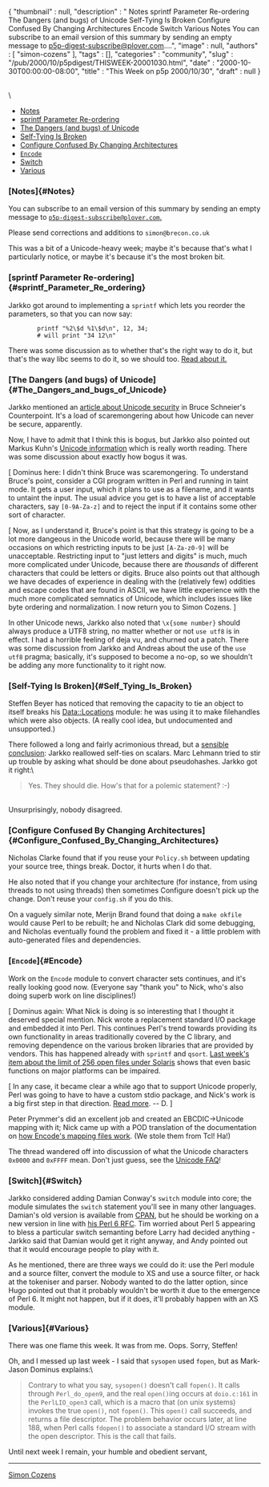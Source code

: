 {
   "thumbnail" : null,
   "description" : " Notes sprintf Parameter Re-ordering The Dangers (and bugs) of Unicode Self-Tying Is Broken Configure Confused By Changing Architectures Encode Switch Various Notes You can subscribe to an email version of this summary by sending an empty message to p5p-digest-subscribe@plover.com....",
   "image" : null,
   "authors" : [
      "simon-cozens"
   ],
   "tags" : [],
   "categories" : "community",
   "slug" : "/pub/2000/10/p5pdigest/THISWEEK-20001030.html",
   "date" : "2000-10-30T00:00:00-08:00",
   "title" : "This Week on p5p 2000/10/30",
   "draft" : null
}





\
\
-   [Notes](#Notes)
-   [sprintf Parameter Re-ordering](#sprintf_Parameter_Re_ordering)
-   [The Dangers (and bugs) of
    Unicode](#The_Dangers_and_bugs_of_Unicode)
-   [Self-Tying Is Broken](#Self_Tying_Is_Broken)
-   [Configure Confused By Changing
    Architectures](#Configure_Confused_By_Changing_Architectures)
-   [`Encode`](#Encode)
-   [Switch](#Switch)
-   [Various](#Various)

### [Notes]{#Notes}

You can subscribe to an email version of this summary by sending an
empty message to
[`p5p-digest-subscribe@plover.com`.](mailto:p5p-digest-subscribe@plover.com)

Please send corrections and additions to `simon@brecon.co.uk`

This was a bit of a Unicode-heavy week; maybe it's because that's what I
particularly notice, or maybe it's because it's the most broken bit.

### [sprintf Parameter Re-ordering]{#sprintf_Parameter_Re_ordering}

Jarkko got around to implementing a `sprintf` which lets you reorder the
parameters, so that you can now say:

            printf "%2\$d %1\$d\n", 12, 34;           
            # will print "34 12\n"

There was some discussion as to whether that's the right way to do it,
but that's the way libc seems to do it, so we should too. [Read about
it.](http://www.xray.mpe.mpg.de/mailing-lists/perl5-porters/2000-10/msg00962.html)

### [The Dangers (and bugs) of Unicode]{#The_Dangers_and_bugs_of_Unicode}

Jarkko mentioned an [article about Unicode
security](http://www.counterpane.com/crypto-gram-0007.html#9) in Bruce
Schneier's Counterpoint. It's a load of scaremongering about how Unicode
can never be secure, apparently.

Now, I have to admit that I think this is bogus, but Jarkko also pointed
out Markus Kuhn's [Unicode
information](http://www.cl.cam.ac.uk/~mgk25/unicode.html#utf-8) which is
really worth reading. There was some discussion about exactly how bogus
it was.

\[ Dominus here: I didn't think Bruce was scaremongering. To understand
Bruce's point, consider a CGI program written in Perl and running in
taint mode. It gets a user input, which it plans to use as a filename,
and it wants to untaint the input. The usual advice you get is to have a
list of acceptable characters, say `[0-9A-Za-z]` and to reject the input
if it contains some other sort of character.

\[ Now, as I understand it, Bruce's point is that this strategy is going
to be a lot more dangeous in the Unicode world, because there will be
many occasions on which restricting inputs to be just `[A-Za-z0-9]` will
be unacceptable. Restricting input to "just letters and digits" is much,
much more complicated under Unicode, because there are *thousands* of
different characters that could be letters or digits. Bruce also points
out that although we have decades of experience in dealing with the
(relatively few) oddities and escape codes that are found in ASCII, we
have little experience with the much more complicated semnatics of
Unicode, which includes issues like byte ordering and normalization. I
now return you to Simon Cozens. \]

In other Unicode news, Jarkko also noted that `\x{some number}` should
always produce a UTF8 string, no matter whether or not `use utf8` is in
effect. I had a horrible feeling of deja vu, and churned out a patch.
There was some discussion from Jarkko and Andreas about the use of the
`use utf8` pragma; basically, it's supposed to become a no-op, so we
shouldn't be adding any more functionality to it right now.

### [Self-Tying Is Broken]{#Self_Tying_Is_Broken}

Steffen Beyer has noticed that removing the capacity to tie an object to
itself breaks his
[Data::Locations](http://search.cpan.org/doc/STBEY/Data-Locations-4.4/Locations.pm)
module: he was using it to make filehandles which were also objects. (A
really cool idea, but undocumented and unsupported.)

There followed a long and fairly acrimonious thread, but a [sensible
conclusion](http://www.xray.mpe.mpg.de/mailing-lists/perl5-porters/2000-10/msg01139.html):
Jarkko reallowed self-ties on scalars. Marc Lehmann tried to stir up
trouble by asking what should be done about pseudohashes. Jarkko got it
right:\

> Yes. They should die. How's that for a polemic statement? :-)

\
Unsurprisingly, nobody disagreed.

### [Configure Confused By Changing Architectures]{#Configure_Confused_By_Changing_Architectures}

Nicholas Clarke found that if you reuse your `Policy.sh` between
updating your source tree, things break. Doctor, it hurts when I do
that.

He also noted that if you change your architecture (for instance, from
using threads to not using threads) then sometimes Configure doesn't
pick up the change. Don't reuse your `config.sh` if you do this.

On a vaguely similar note, Merijn Brand found that doing a `make okfile`
would cause Perl to be rebuilt; he and Nicholas Clark did some
debugging, and Nicholas eventually found the problem and fixed it - a
little problem with auto-generated files and dependencies.

### [`Encode`]{#Encode}

Work on the `Encode` module to convert character sets continues, and
it's really looking good now. (Everyone say "thank you" to Nick, who's
also doing superb work on line disciplines!)

\[ Dominus again: What Nick is doing is so interesting that I thought it
deserved special mention. Nick wrote a replacement standard I/O package
and embedded it into Perl. This continues Perl's trend towards providing
its own functionality in areas traditionally covered by the C library,
and removing dependence on the various broken libraries that are
provided by vendors. This has happened already with `sprintf` and
`qsort`. [Last week's item about the limit of 256 open files under
Solaris](/pub/2000/10/p5pdigest/THISWEEK-20001023.html#More_than_256_Files__sysopen)
shows that even basic functions on major platforms can be impaired.

\[ In any case, it became clear a while ago that to support Unicode
properly, Perl was going to have to have a custom stdio package, and
Nick's work is a big first step in that direction. [Read
more](http://www.xray.mpe.mpg.de/mailing-lists/perl5-porters/2000-10/msg01323.html).
-- D. \]

Peter Prymmer's did an excellent job and created an EBCDIC-&gt;Unicode
mapping with it; Nick came up with a POD translation of the
documentation on [how Encode's mapping files
work](http://www.xray.mpe.mpg.de/mailing-lists/perl5-porters/2000-10/msg01122.html).
(We stole them from Tcl! Ha!)

The thread wandered off into discussion of what the Unicode characters
`0x0000` and `0xFFFF` mean. Don't just guess, see the [Unicode
FAQ](http://www.unicode.org/unicode/faq/)!

### [Switch]{#Switch}

Jarkko considered adding Damian Conway's `switch` module into core; the
module simulates the `switch` statement you'll see in many other
languages. Damian's old version is available from
[CPAN](http://search.cpan.org/doc/DCONWAY/Switch-1.00/Switch.pm), but he
should be working on a new version in line with [his Perl 6
RFC](http://dev.perl.org/rfc/22.html). Tim worried about Perl 5
appearing to bless a particular switch semanting before Larry had
decided anything - Jarkko said that Damian would get it right anyway,
and Andy pointed out that it would encourage people to play with it.

As he mentioned, there are three ways we could do it: use the Perl
module and a source filter, convert the module to XS and use a source
filter, or hack at the tokeniser and parser. Nobody wanted to do the
latter option, since Hugo pointed out that it probably wouldn't be worth
it due to the emergence of Perl 6. It might not happen, but if it does,
it'll probably happen with an XS module.

### [Various]{#Various}

There was one flame this week. It was from me. Oops. Sorry, Steffen!

Oh, and I messed up last week - I said that `sysopen` used `fopen`, but
as Mark-Jason Dominus explains:\

> Contrary to what you say, `sysopen()` doesn't call `fopen()`. It calls
> through `Perl_do_open9`, and the real `open()`ing occurs at
> `doio.c:161` in the `PerlLIO_open3` call, which is a macro that (on
> unix systems) invokes the true `open()`, not `fopen()`. This `open()`
> call succeeds, and returns a file descriptor. The problem behavior
> occurs later, at line 188, when Perl calls `fdopen()` to associate a
> standard I/O stream with the open descriptor. This is the call that
> fails.

Until next week I remain, your humble and obedient servant,

------------------------------------------------------------------------

[Simon Cozens](mailto:simon@brecon.co.uk)


